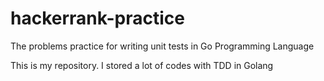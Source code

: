 # hackerrank-practice
The problems practice for writing unit tests in Go Programming Language

This is my repository. I stored a lot of codes with TDD in Golang
